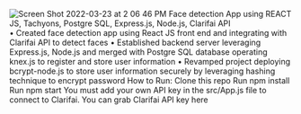 ![Screen Shot 2022-03-23 at 2 06 46 PM](https://user-images.githubusercontent.com/90403151/160005623-e90f5eca-be2f-4bb6-ba65-7428eca3f84d.png)
 Face detection App using REACT JS, Tachyons, Postgre SQL, Express.js, Node.js, Clarifai API	
•	Created face detection app using React JS front end and integrating with Clarifai API to detect faces
•	Established backend server leveraging Express.js, Node.js and merged with Postgre SQL database operating knex.js to register and store user information
•	Revamped project deploying bcrypt-node.js to store user information securely by leveraging hashing technique to encrypt password
How to Run:
Clone this repo
Run npm install
Run npm start
You must add your own API key in the src/App.js file to connect to Clarifai.
You can grab Clarifai API key here
